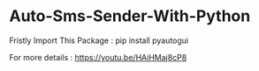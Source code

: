 # Auto-Sms-Sender-With-Python

Fristly Import This Package :  pip install pyautogui

For more details : https://youtu.be/HAiHMaj8cP8
